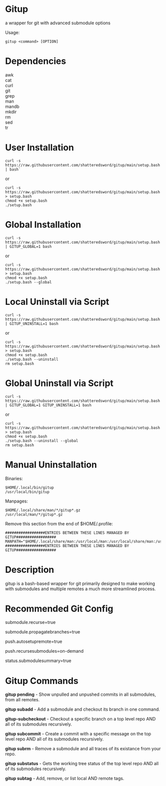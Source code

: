 # Gitup
a wrapper for git with advanced submodule options

Usage:

`gitup <command> [OPTION]`

# Dependencies

awk\
cat\
curl\
git\
grep\
man\
mandb\
mkdir\
rm\
sed\
tr

# User Installation
```
curl -s https://raw.githubusercontent.com/shatteredsword/gitup/main/setup.bash | bash`
```
or
```
curl -s https://raw.githubusercontent.com/shatteredsword/gitup/main/setup.bash > setup.bash
chmod +x setup.bash
./setup.bash
```
# Global Installation
```
curl -s https://raw.githubusercontent.com/shatteredsword/gitup/main/setup.bash | GITUP_GLOBAL=1 bash
```
or
```
curl -s https://raw.githubusercontent.com/shatteredsword/gitup/main/setup.bash > setup.bash
chmod +x setup.bash
./setup.bash --global
```
# Local Uninstall via Script
```
curl -s https://raw.githubusercontent.com/shatteredsword/gitup/main/setup.bash | GITUP_UNINSTALL=1 bash
```
or
```
curl -s https://raw.githubusercontent.com/shatteredsword/gitup/main/setup.bash > setup.bash
chmod +x setup.bash
./setup.bash --uninstall
rm setup.bash
```

# Global Uninstall via Script
```
curl -s https://raw.githubusercontent.com/shatteredsword/gitup/main/setup.bash | GITUP_GLOBAL=1 GITUP_UNINSTALL=1 bash
```
or
```
curl -s https://raw.githubusercontent.com/shatteredsword/gitup/main/setup.bash > setup.bash
chmod +x setup.bash
./setup.bash --uninstall --global
rm setup.bash
```

# Manual Uninstallation
Binaries:
```
$HOME/.local/bin/gitup
/usr/local/bin/gitup
```
Manpages:
```
$HOME/.local/share/man/*/gitup*.gz
/usr/local/man/*/gitup*.gz
```
Remove this section from the end of $HOME/.profile:
```
##################ENTRIES BETWEEN THESE LINES MANAGED BY GITUP##################
MANPATH="$HOME/.local/share/man:/usr/local/man:/usr/local/share/man:/usr/share/man"
##################ENTRIES BETWEEN THESE LINES MANAGED BY GITUP##################
```


# Description

gitup is a bash-based wrapper for git primarily designed to make working with 
submodules and multiple remotes a much more streamlined process.

# Recommended Git Config

submodule.recurse=true

submodule.propagatebranches=true

push.autosetupremote=true

push.recursesubmodules=on-demand

status.submodulesummary=true

# Gitup Commands
	
**gitup pending** - Show unpulled and unpushed commits in all submodules, from all remotes.

**gitup subadd** - Add a submodule and checkout its branch in one command.

**gitup-subcheckout** - Checkout a specific branch on a top level repo AND all of its submodules recursively.

**gitup subcommit** - Create a commit with a specific message on the top level repo AND all of its submodules recursively.

**gitup subrm** - Remove a submodule and all traces of its existance from your repo.

**gitup substatus** - Gets the working tree status of the top level repo AND all of its submodules recursively.

**gitup subtag** - Add, remove, or list local AND remote tags.